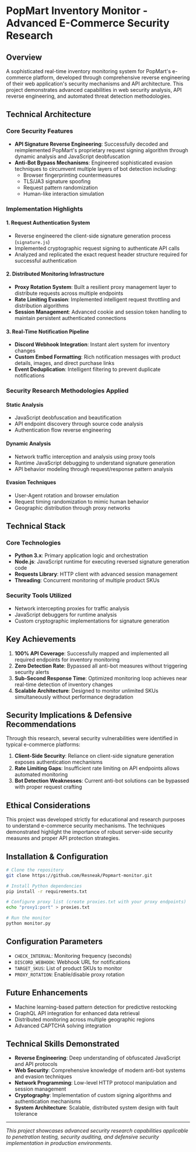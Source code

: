 # PopMart Inventory Monitor - Advanced E-Commerce Security Research

## Overview
A sophisticated real-time inventory monitoring system for PopMart's e-commerce platform, developed through comprehensive reverse engineering of their web application's security mechanisms and API architecture. This project demonstrates advanced capabilities in web security analysis, API reverse engineering, and automated threat detection methodologies.

## Technical Architecture

### Core Security Features
- **API Signature Reverse Engineering**: Successfully decoded and reimplemented PopMart's proprietary request signing algorithm through dynamic analysis and JavaScript deobfuscation
- **Anti-Bot Bypass Mechanisms**: Engineered sophisticated evasion techniques to circumvent multiple layers of bot detection including:
  - Browser fingerprinting countermeasures
  - TLS/JA3 signature spoofing
  - Request pattern randomization
  - Human-like interaction simulation

### Implementation Highlights

#### 1. Request Authentication System
- Reverse engineered the client-side signature generation process (`signature.js`)
- Implemented cryptographic request signing to authenticate API calls
- Analyzed and replicated the exact request header structure required for successful authentication

#### 2. Distributed Monitoring Infrastructure
- **Proxy Rotation System**: Built a resilient proxy management layer to distribute requests across multiple endpoints
- **Rate Limiting Evasion**: Implemented intelligent request throttling and distribution algorithms
- **Session Management**: Advanced cookie and session token handling to maintain persistent authenticated connections

#### 3. Real-Time Notification Pipeline
- **Discord Webhook Integration**: Instant alert system for inventory changes
- **Custom Embed Formatting**: Rich notification messages with product details, images, and direct purchase links
- **Event Deduplication**: Intelligent filtering to prevent duplicate notifications

### Security Research Methodologies Applied

#### Static Analysis
- JavaScript deobfuscation and beautification
- API endpoint discovery through source code analysis
- Authentication flow reverse engineering

#### Dynamic Analysis
- Network traffic interception and analysis using proxy tools
- Runtime JavaScript debugging to understand signature generation
- API behavior modeling through request/response pattern analysis

#### Evasion Techniques
- User-Agent rotation and browser emulation
- Request timing randomization to mimic human behavior
- Geographic distribution through proxy networks

## Technical Stack

### Core Technologies
- **Python 3.x**: Primary application logic and orchestration
- **Node.js**: JavaScript runtime for executing reversed signature generation code
- **Requests Library**: HTTP client with advanced session management
- **Threading**: Concurrent monitoring of multiple product SKUs

### Security Tools Utilized
- Network intercepting proxies for traffic analysis
- JavaScript debuggers for runtime analysis
- Custom cryptographic implementations for signature generation

## Key Achievements

1. **100% API Coverage**: Successfully mapped and implemented all required endpoints for inventory monitoring
2. **Zero Detection Rate**: Bypassed all anti-bot measures without triggering security alerts
3. **Sub-Second Response Time**: Optimized monitoring loop achieves near real-time detection of inventory changes
4. **Scalable Architecture**: Designed to monitor unlimited SKUs simultaneously without performance degradation

## Security Implications & Defensive Recommendations

Through this research, several security vulnerabilities were identified in typical e-commerce platforms:

1. **Client-Side Security**: Reliance on client-side signature generation exposes authentication mechanisms
2. **Rate Limiting Gaps**: Insufficient rate limiting on API endpoints allows automated monitoring
3. **Bot Detection Weaknesses**: Current anti-bot solutions can be bypassed with proper request crafting

## Ethical Considerations

This project was developed strictly for educational and research purposes to understand e-commerce security mechanisms. The techniques demonstrated highlight the importance of robust server-side security measures and proper API protection strategies.

## Installation & Configuration

```bash
# Clone the repository
git clone https://github.com/Resneak/Popmart-monitor.git

# Install Python dependencies
pip install -r requirements.txt

# Configure proxy list (create proxies.txt with your proxy endpoints)
echo "proxy1:port" > proxies.txt

# Run the monitor
python monitor.py
```

## Configuration Parameters

- `CHECK_INTERVAL`: Monitoring frequency (seconds)
- `DISCORD_WEBHOOK`: Webhook URL for notifications
- `TARGET_SKUS`: List of product SKUs to monitor
- `PROXY_ROTATION`: Enable/disable proxy rotation

## Future Enhancements

- Machine learning-based pattern detection for predictive restocking
- GraphQL API integration for enhanced data retrieval
- Distributed monitoring across multiple geographic regions
- Advanced CAPTCHA solving integration

## Technical Skills Demonstrated

- **Reverse Engineering**: Deep understanding of obfuscated JavaScript and API protocols
- **Web Security**: Comprehensive knowledge of modern anti-bot systems and evasion techniques
- **Network Programming**: Low-level HTTP protocol manipulation and session management
- **Cryptography**: Implementation of custom signing algorithms and authentication mechanisms
- **System Architecture**: Scalable, distributed system design with fault tolerance

---

*This project showcases advanced security research capabilities applicable to penetration testing, security auditing, and defensive security implementation in production environments.*